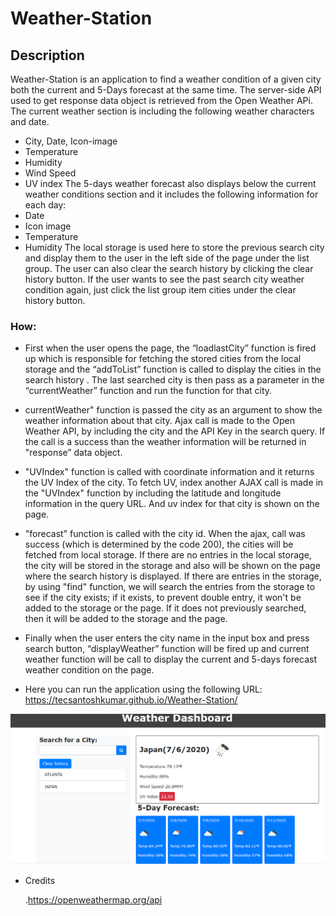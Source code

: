 # Weather-Station
## Description
Weather-Station is an application to find a weather condition of a given city both the current and 5-Days forecast at the same time.
The server-side API used to get response data object is retrieved from the Open Weather APi.
The current weather section is including the following weather characters and date.
* City, Date, Icon-image
* Temperature
* Humidity
* Wind Speed
* UV index
The 5-days weather forecast also displays below the current weather conditions section and it includes the following information for each day:
* Date
* Icon image
* Temperature
* Humidity
The local storage is used here to store the previous search city and display them to the user in the left side of the page under the list group. The user can also clear the search history by clicking the clear history button.
If the user wants to see the past search city weather condition again, just click the list group item cities under the clear history button.

### How:
* First when the user opens the page, the “loadlastCity” function is fired up which is responsible for fetching the stored cities from the local storage and  the “addToList” function is called to display the cities in the search history . The last searched city is then pass as a parameter in the “currentWeather” function and run the function for that city.
* currentWeather" function is passed the city as an argument to show the weather information about that city. Ajax call is made to the Open Weather API, by including the city and the API Key in the search query.  If the call is a success than the weather information will be returned in "response” data object. 
* "UVIndex" function is called with coordinate information and it returns the UV Index of the city. To fetch UV, index another AJAX call is made in the "UVIndex" function by including the latitude and longitude information in the query URL. And uv index for that city is shown on the page. 
* "forecast" function is called with the city id. When the ajax, call was success (which is determined by the code 200), the cities will be fetched from local storage. If there are no entries in the local storage, the city will be stored in the storage and also will be shown on the page where the search history is displayed. If there are entries in the storage, by using "find" function, we will search the entries from the storage to see if the city exists; if it exists, to prevent double entry, it won't be added to the storage or the page. If it does not previously searched, then it will be added to the storage and the page.
* Finally when the user enters the city name  in the input box and press search button, “displayWeather” function will be fired up and current weather function will be call to display the current and 5-days forecast weather condition on the page.

* Here you can run the application using the following URL:  https://tecsantoshkumar.github.io/Weather-Station/

![](image/screenshoot.PNG)

* Credits

  .https://openweathermap.org/api



